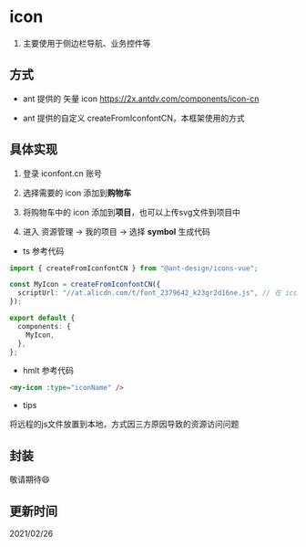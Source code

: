 # icon

1. 主要使用于侧边栏导航、业务控件等

## 方式

- ant 提供的 矢量 icon <https://2x.antdv.com/components/icon-cn>

- ant 提供的自定义 createFromIconfontCN，本框架使用的方式

## 具体实现

1. 登录 iconfont.cn 账号

2. 选择需要的 icon 添加到**购物车**

3. 将购物车中的 icon 添加到**项目**，也可以上传svg文件到项目中

4. 进入 资源管理 -> 我的项目 -> 选择 **symbol** 生成代码

- ts 参考代码

```typescript
import { createFromIconfontCN } from "@ant-design/icons-vue";

const MyIcon = createFromIconfontCN({
  scriptUrl: "//at.alicdn.com/t/font_2379642_k23gr2d16ne.js", // 在 iconfont.cn 上生成
});

export default {
  components: {
    MyIcon,
  },
};
```

- hmlt 参考代码

```html
<my-icon :type="iconName" />
```

- tips

将远程的js文件放置到本地，方式因三方原因导致的资源访问问题

## 封装

敬请期待😄

## 更新时间

2021/02/26
